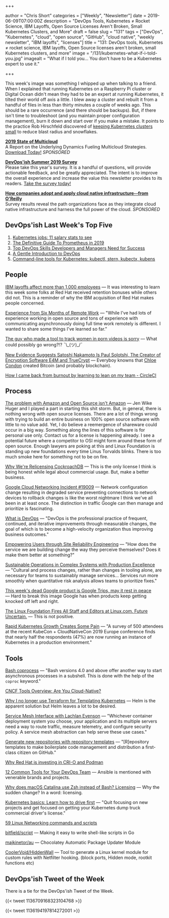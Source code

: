 +++

author = "Chris Short"
categories = ["Weekly", "Newsletter"]
date = 2019-06-09T07:00:00Z
description = "DevOps Tools, Kubernetes ≠ Rocket Science, IBM Layoffs, Open Source Licenses Aren't Broken, Small Kubernetes Clusters, and More"
draft = false
slug = "131"
tags = ["DevOps", "Kubernetes", "cloud", "open source", "GitHub", "cloud native", "weekly newsletter", "IBM layoffs", "licenses"]
title = "131: DevOps tools, Kubernetes ≠ rocket science, IBM layoffs, Open Source licenses aren't broken, small Kubernetes clusters, and more"
image = "/131/kubernetes-what-if-i-told-you.jpg"
imagealt = "What if I told you... You don't have to be a Kubernetes expert to use it."

+++

This week's image was something I whipped up when talking to a friend. When I explained that running Kubernetes on a Raspberry Pi cluster or Digital Ocean didn't mean they had to be an expert at running Kubernetes, it tilted their world off axis a little. I blew away a cluster and rebuilt it from a handful of files in less than thirty minutes a couple of weeks ago. This should be a rare occurrence (and there should be backups). But, if there isn't time to troubleshoot (and you maintain proper configuration management), burn it down and start over if you make a mistake. It points to the practice Rob Hirschfeld discovered of [keeping Kubernetes clusters small](https://thenewstack.io/the-optimal-kubernetes-cluster-size-lets-look-at-the-data/) to reduce blast radius and snowflakes.

[**2019 State of Multicloud**](https://turbonomic.com/state-of-multicloud/?utm_campaign=7012o000001oRz6AAE)  
A Report on the Underlying Dynamics Fueling Multicloud Strategies. [Download Today!](https://turbonomic.com/state-of-multicloud/?utm_campaign=7012o000001oRz6AAE) *SPONSORED*

[**DevOps'ish Summer 2019 Survey**](https://devopsi.sh/survey)  
Please take this year's survey. It is a handful of questions, will provide actionable feedback, and be greatly appreciated. The intent is to improve the overall experience and increase the value this newsletter provides to its readers. [Take the survey today!](https://devopsi.sh/survey)

[**How companies adopt and apply cloud native infrastructure--from O'Reilly**](https://www.oreilly.com/pub/cpc/224549)  
Survey results reveal the path organizations face as they integrate cloud native infrastructure and harness the full power of the cloud. *SPONSORED*

## DevOps'ish Last Week's Top Five

1. [Kubernetes jobs: 11 salary stats to see](https://enterprisersproject.com/article/2019/5/kubernetes-jobs-11-salary-statistics)
1. [The Definitive Guide To Prometheus in 2019](http://devconnected.com/the-definitive-guide-to-prometheus-in-2019/)
1. [Top DevOps Skills Developers and Managers Need for Success](https://www.cloudbees.com/blog/top-devops-skills-developers-and-managers-need-success)
1. [A Gentle Introduction to DevOps](http://ravikirans.com/gentle-introduction-to-devops/)
1. [Command-line tools for Kubernetes: kubectl, stern, kubectx, kubens](https://developers.redhat.com/blog/2019/05/27/command-line-tools-for-kubernetes-kubectl-stern-kubectx-kubens/)

## People

[IBM layoffs affect more than 1,000 employees](https://www.cnbc.com/2019/06/06/ibm-layoffs-affect-more-than-1000-employees.html) — It was interesting to learn this week some folks at Red Hat received retention bonuses while others did not. This is a reminder of why the IBM acquisition of Red Hat makes people concerned.

[Experience from Six Months of Remote Work](https://www.justingarrison.com/blog/six-months-remote/) — "While I've had lots of experience working in open source and tons of experience with communicating asynchronously doing full time work remotely is different. I wanted to share some things I've learned so far."

[The guy who made a tool to track women in porn videos is sorry](https://www.technologyreview.com/s/613607/facial-recognition-porn-database-privacy-gdpr-data-collection-policy/) — What could possibly go wrong?!? ¯\\\_(ツ)\_/¯

[New Evidence Suggests Satoshi Nakamoto Is Paul Solotshi, The Creator of Encryption Software E4M and TrueCrypt](https://www.investinblockchain.com/new-evidence-suggests-satoshi-nakamoto-is-paul-solotshi-the-creator-of-encryption-software-e4m-and-truecrypt/) — Everyboy knowns that [Chloe Condon](https://twitter.com/ChloeCondon) created Bitcoin (and probably blockchain).

[How I came back from burnout by learning to lean on my team - CircleCI](https://circleci.com/blog/how-i-came-back-from-burnout-by-learning-to-lean-on-my-team/)

## Process

[The problem with Amazon and Open Source isn't Amazon](https://anonymoushash.vmbrasseur.com/2019/06/07/the-problem-with-amazon-and-open-source-isnt-amazon/) — Jen Wike Huger and I played a part in starting this shit storm. But, in general, there is nothing wrong with open source licenses. There are a lot of things wrong with trying to build an entire business on 100% open source software with little to no value add. Yet, I do believe a reemergence of shareware could occur in a big way. Something along the lines of this software is for personal use only. Contact us for a license is happening already. I see a potential future where a competitor to OSI might form around these form of open source. Enough lawyers are poking at this and Linux Foundation is standing up new foundations every time Linus Torvalds blinks. There is too much smoke here for something not to be on fire.

[Why We're Relicensing CockroachDB](https://www.cockroachlabs.com/blog/oss-relicensing-cockroachdb/) — This is the only license I think is being honest while legal about commercial usage. But, make a better business.

[Google Cloud Networking Incident #19009](https://status.cloud.google.com/incident/cloud-networking/19009) — Network configuration change resulting in degraded service preventing connections to network devices to rollback changes is like the worst nightmare I think we've all been in at least once. The distinction in traffic Google can then manage and prioritize is fascinating.

[What is DevOps](https://devopsish.com/what-is-devops/) — "DevOps is the professional practice of frequent, continued, and iterative improvements through measurable changes, the goal of which is to become a high-velocity organization thus improving business outcomes."

[Empowering Users through Site Reliability Engineering](http://jasonhand.com/blog/empowering_users_through_site_reliability_engineering/) — "How does the service we are building change the way they perceive themselves? Does it make them better at something?"

[Sustainable Operations in Complex Systems with Production Excellence](https://www.infoq.com/articles/production-excellence-sustainable-operations-complex-systems/) — "Cultural and process changes, rather than changes in tooling alone, are necessary for teams to sustainably manage services... Services run more smoothly when quantitative risk analysis allows teams to prioritize fixes."

[This week's dead Google product is Google Trips, may it rest in peace](https://arstechnica.com/gadgets/2019/06/this-weeks-dead-google-product-is-google-trips-may-it-rest-in-peace/) — Hard to break this image Google has when products keep getting knocked off left and right.

[The Linux Foundation Fires All Staff and Editors at Linux.com. Future Uncertain.](http://techrights.org/2019/06/05/linux-com-future-uncertain/) — This is not positive.

[Rapid Kubernetes Growth Creates Some Pain](https://containerjournal.com/2019/06/04/rapid-kubernetes-growth-creates-some-pain/) — "A survey of 500 attendees at the recent KubeCon + CloudNativeCon 2019 Europe conference finds that nearly half the respondents (47%) are now running an instance of Kubernetes in a production environment."

## Tools

[Bash coprocess](https://medium.com/@copyconstruct/bash-coprocess-2092a93ad912) — "Bash versions 4.0 and above offer another way to start asynchronous processes in a subshell. This is done with the help of the `coproc` keyword."

[CNCF Tools Overview: Are You Cloud-Native?](https://epsagon.com/blog/cncf-tools-overview-are-you-cloud-native/)

[Why I no longer use Terraform for Templating Kubernetes](https://medium.com/@stobiewankenobi/why-i-no-longer-use-terraform-for-templating-kubernetes-9aef37741447) — Helm is the apparent solution but Helm leaves a lot to be desired.

[Service Mesh Interface with Lachlan Evenson](https://softwareengineeringdaily.com/2019/06/06/service-mesh-interface-with-lachlan-evenson/) — "Whichever container deployment system you choose, your application and its multiple servers need a way to route traffic, measure telemetry, and configure security policy. A service mesh abstraction can help serve these use cases."

[Generate new repositories with repository templates](https://github.blog/2019-06-06-generate-new-repositories-with-repository-templates/) — "[R]epository templates to make boilerplate code management and distribution a first-class citizen on GitHub."

[Why Red Hat is investing in CRI-O and Podman](https://www.redhat.com/en/blog/why-red-hat-investing-cri-o-and-podman)

[12 Common Tools for Your DevOps Team](https://www.tripwire.com/state-of-security/devops/common-tools-for-your-devops-team/) — Ansible is mentioned with venerable brands and projects.

[Why does macOS Catalina use Zsh instead of Bash? Licensing](https://thenextweb.com/dd/2019/06/04/why-does-macos-catalina-use-zsh-instead-of-bash-licensing/) — Why the sudden change? In a word: licensing.

[Kubernetes basics: Learn how to drive first](https://opensource.com/article/19/6/kubernetes-basics) — "Quit focusing on new projects and get focused on getting your Kubernetes dump truck commercial driver's license."

[59 Linux Networking commands and scripts](https://haydenjames.io/linux-networking-commands-scripts/)

[bitfield/script](https://github.com/bitfield/script) — Making it easy to write shell-like scripts in Go

[majkinetor/au](https://github.com/majkinetor/au) — Chocolatey Automatic Package Updater Module

[CoolerVoid/HiddenWall](https://github.com/CoolerVoid/HiddenWall) — Tool to generate a Linux kernel module for custom rules with Netfilter hooking. (block ports, Hidden mode, rootkit functions etc)

## DevOps'ish Tweet of the Week

There is a tie for the DevOps'ish Tweet of the Week.

{{< tweet 1136709168323104768 >}}

{{< tweet 1136194197814272001 >}}
